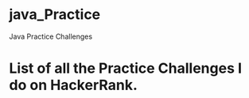 # java_Practice
Java Practice Challenges
# List of all the Practice Challenges I do on HackerRank. 
